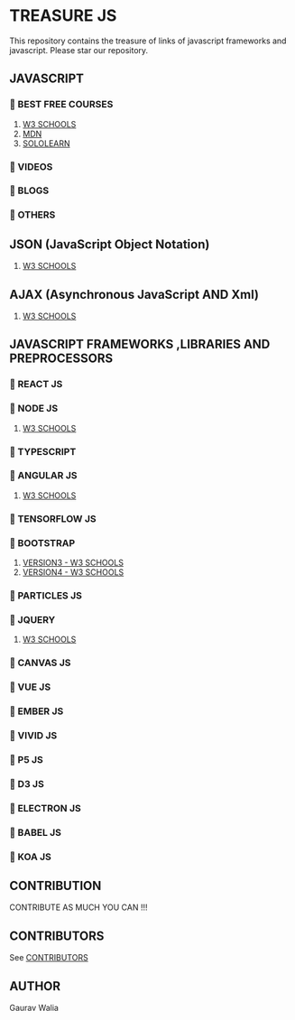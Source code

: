 # TREASURE JS

This repository contains the treasure of links of javascript frameworks and javascript. Please star our repository.

## JAVASCRIPT

### :rocket: BEST FREE COURSES

1. [W3 SCHOOLS](https://www.w3schools.com/js/default.asp)
2. [MDN](https://developer.mozilla.org/en-US/docs/Web/JavaScript)
3. [SOLOLEARN](https://www.sololearn.com/Course/JavaScript/)

### :rocket: VIDEOS

### :rocket: BLOGS

### :rocket: OTHERS

## JSON (JavaScript Object Notation)

1. [W3 SCHOOLS](https://www.w3schools.com/js/js_json_intro.asp)

## AJAX (Asynchronous JavaScript AND Xml)

1. [W3 SCHOOLS](https://www.w3schools.com/js/js_ajax_intro.asp)

## JAVASCRIPT FRAMEWORKS ,LIBRARIES AND PREPROCESSORS

### :rocket: REACT JS

### :rocket: NODE JS

1. [W3 SCHOOLS](https://www.w3schools.com/nodejs/default.asp)

### :rocket: TYPESCRIPT

### :rocket: ANGULAR JS

1. [W3 SCHOOLS](https://www.w3schools.com/angular/default.asp)

### :rocket: TENSORFLOW JS

### :rocket: BOOTSTRAP

1. [VERSION3 - W3 SCHOOLS](https://www.w3schools.com/bootstrap/default.asp)
2. [VERSION4 - W3 SCHOOLS](https://www.w3schools.com/bootstrap4/default.asp)

### :rocket: PARTICLES JS

### :rocket: JQUERY
  
1. [W3 SCHOOLS](https://www.w3schools.com/jquery/default.asp)

### :rocket: CANVAS JS

### :rocket: VUE JS

### :rocket: EMBER JS

### :rocket: VIVID JS

### :rocket: P5 JS

### :rocket: D3 JS

### :rocket: ELECTRON JS

### :rocket: BABEL JS

### :rocket: KOA JS

## CONTRIBUTION

CONTRIBUTE AS MUCH YOU CAN !!!

## CONTRIBUTORS

See [CONTRIBUTORS](CONTRIBUTORS.md)

## AUTHOR

Gaurav Walia